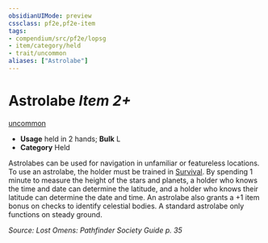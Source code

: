 ```yaml
---
obsidianUIMode: preview
cssclass: pf2e,pf2e-item
tags:
- compendium/src/pf2e/lopsg
- item/category/held
- trait/uncommon
aliases: ["Astrolabe"]
---
```

# Astrolabe *Item 2+*  
[uncommon](../../../rules/traits/uncommon.md)  

- **Usage** held in 2 hands; **Bulk** L
- **Category** Held

Astrolabes can be used for navigation in unfamiliar or featureless locations. To use an astrolabe, the holder must be trained in [Survival](../../skills.md#Survival). By spending 1 minute to measure the height of the stars and planets, a holder who knows the time and date can determine the latitude, and a holder who knows their latitude can determine the date and time. An astrolabe also grants a +1 item bonus on checks to identify celestial bodies. A standard astrolabe only functions on steady ground.

*Source: Lost Omens: Pathfinder Society Guide p. 35*
